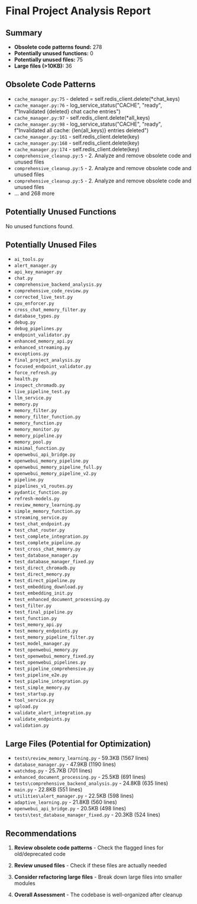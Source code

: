 # Final Project Analysis Report

## Summary
- **Obsolete code patterns found:** 278
- **Potentially unused functions:** 0
- **Potentially unused files:** 75
- **Large files (>10KB):** 36

## Obsolete Code Patterns
- `cache_manager.py:75` - deleted = self.redis_client.delete(*chat_keys)
- `cache_manager.py:76` - log_service_status("CACHE", "ready", f"Invalidated {deleted} chat cache entries")
- `cache_manager.py:97` - self.redis_client.delete(*all_keys)
- `cache_manager.py:98` - log_service_status("CACHE", "ready", f"Invalidated all cache: {len(all_keys)} entries deleted")
- `cache_manager.py:161` - self.redis_client.delete(key)
- `cache_manager.py:168` - self.redis_client.delete(key)
- `cache_manager.py:174` - self.redis_client.delete(key)
- `comprehensive_cleanup.py:5` - 2. Analyze and remove obsolete code and unused files
- `comprehensive_cleanup.py:5` - 2. Analyze and remove obsolete code and unused files
- `comprehensive_cleanup.py:5` - 2. Analyze and remove obsolete code and unused files
- ... and 268 more

## Potentially Unused Functions
No unused functions found.

## Potentially Unused Files
- `ai_tools.py`
- `alert_manager.py`
- `api_key_manager.py`
- `chat.py`
- `comprehensive_backend_analysis.py`
- `comprehensive_code_review.py`
- `corrected_live_test.py`
- `cpu_enforcer.py`
- `cross_chat_memory_filter.py`
- `database_types.py`
- `debug.py`
- `debug_pipelines.py`
- `endpoint_validator.py`
- `enhanced_memory_api.py`
- `enhanced_streaming.py`
- `exceptions.py`
- `final_project_analysis.py`
- `focused_endpoint_validator.py`
- `force_refresh.py`
- `health.py`
- `inspect_chromadb.py`
- `live_pipeline_test.py`
- `llm_service.py`
- `memory.py`
- `memory_filter.py`
- `memory_filter_function.py`
- `memory_function.py`
- `memory_monitor.py`
- `memory_pipeline.py`
- `memory_pool.py`
- `minimal_function.py`
- `openwebui_api_bridge.py`
- `openwebui_memory_pipeline.py`
- `openwebui_memory_pipeline_full.py`
- `openwebui_memory_pipeline_v2.py`
- `pipeline.py`
- `pipelines_v1_routes.py`
- `pydantic_function.py`
- `refresh-models.py`
- `review_memory_learning.py`
- `simple_memory_function.py`
- `streaming_service.py`
- `test_chat_endpoint.py`
- `test_chat_router.py`
- `test_complete_integration.py`
- `test_complete_pipeline.py`
- `test_cross_chat_memory.py`
- `test_database_manager.py`
- `test_database_manager_fixed.py`
- `test_direct_chromadb.py`
- `test_direct_memory.py`
- `test_direct_pipeline.py`
- `test_embedding_download.py`
- `test_embedding_init.py`
- `test_enhanced_document_processing.py`
- `test_filter.py`
- `test_final_pipeline.py`
- `test_function.py`
- `test_memory_api.py`
- `test_memory_endpoints.py`
- `test_memory_pipeline_filter.py`
- `test_model_manager.py`
- `test_openwebui_memory.py`
- `test_openwebui_memory_fixed.py`
- `test_openwebui_pipelines.py`
- `test_pipeline_comprehensive.py`
- `test_pipeline_e2e.py`
- `test_pipeline_integration.py`
- `test_simple_memory.py`
- `test_startup.py`
- `tool_service.py`
- `upload.py`
- `validate_alert_integration.py`
- `validate_endpoints.py`
- `validation.py`

## Large Files (Potential for Optimization)
- `tests\review_memory_learning.py` - 59.3KB (1567 lines)
- `database_manager.py` - 47.9KB (1190 lines)
- `watchdog.py` - 25.7KB (701 lines)
- `enhanced_document_processing.py` - 25.5KB (691 lines)
- `tests\comprehensive_backend_analysis.py` - 24.8KB (635 lines)
- `main.py` - 22.8KB (551 lines)
- `utilities\alert_manager.py` - 22.5KB (598 lines)
- `adaptive_learning.py` - 21.8KB (560 lines)
- `openwebui_api_bridge.py` - 20.5KB (498 lines)
- `tests\test_database_manager_fixed.py` - 20.3KB (524 lines)

## Recommendations

1. **Review obsolete code patterns** - Check the flagged lines for old/deprecated code
3. **Review unused files** - Check if these files are actually needed
4. **Consider refactoring large files** - Break down large files into smaller modules

5. **Overall Assessment** - The codebase is well-organized after cleanup

